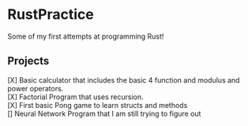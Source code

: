 # RustPractice
Some of my first attempts at programming Rust!
## Projects
[X] Basic calculator that includes the basic 4 function and modulus and power operators.<br>
[X] Factorial Program that uses recursion.<br>
[X] First basic Pong game to learn structs and methods <br>
[] Neural Network Program that I am still trying to figure out <br>
